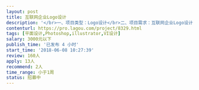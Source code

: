 ```yaml
---                
layout: post       
title: 互联网企业Logo设计           
description: '</br>一、项目类型：Logo设计</br>二、项目需求：互联网企业Logo设计，商业扁平化风格</br>三、目标人群：有意通过信息系统优化日常管理的企业</br></br>四、设计需求：</br></br>     数量：1个</br>     Logo参考：Google、58同城</br></br>五、人员要求</br>     </br>     1、需要设计师具备良好的审美和扎实的Logo设计能力；</br>     2、需要设计师有良好的沟通能力和契约精神。</br>'     
contenturl: https://pro.lagou.com/project/8329.html      
tags: [平面设计,Photoshop,illustrator,VI设计]            
salary: 3000元以下          
publish_time: '已发布 4 小时'         
start_time: '2018-06-08 10:27:39'           
review: 160人                   
apply: 13人                   
recommend: 2人                   
time_range: 小于1周              
status: 招募中                  
---                 
```

